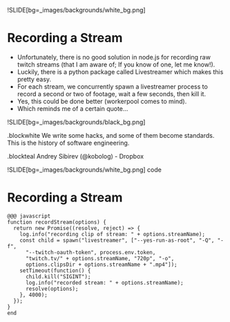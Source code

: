!SLIDE[bg=_images/backgrounds/white_bg.png]

# Recording a Stream

* Unfortunately, there is no good solution in node.js for recording raw twitch
  streams (that I am aware of; If you know of one, let me know!).
* Luckily, there is a python package called Livestreamer which makes this
  pretty easy.
* For each stream, we concurrently spawn a livestreamer process to record a
  second or two of footage, wait a few seconds, then kill it.
* Yes, this could be done better (workerpool comes to mind).
* Which reminds me of a certain quote...

!SLIDE[bg=_images/backgrounds/black_bg.png]

.blockwhite We write some hacks, and some of them become standards. This is the history of software engineering.

.blockteal Andrey Sibirev (@kobolog) - Dropbox

!SLIDE[bg=_images/backgrounds/white_bg.png] code

# Recording a Stream
    @@@ javascript
    function recordStream(options) {
      return new Promise((resolve, reject) => {
        log.info("recording clip of stream: " + options.streamName);
        const child = spawn("livestreamer", ["--yes-run-as-root", "-Q", "-f",
          "--twitch-oauth-token", process.env.token,
          "twitch.tv/" + options.streamName, "720p", "-o",
          options.clipsDir + options.streamName + ".mp4"]);
        setTimeout(function() {
          child.kill("SIGINT");
          log.info("recorded stream: " + options.streamName);
          resolve(options);
        }, 4000);
      });
    }
    end
